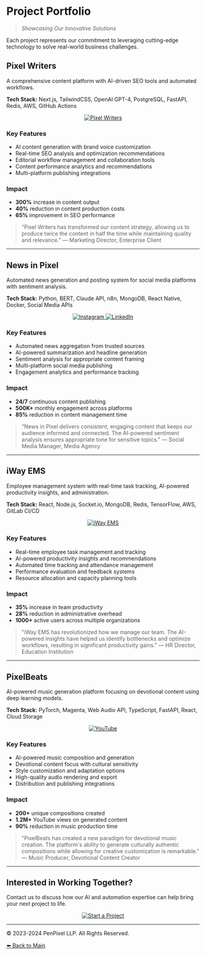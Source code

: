 # Project Portfolio

> *Showcasing Our Innovative Solutions*

Each project represents our commitment to leveraging cutting-edge technology to solve real-world business challenges.

## Pixel Writers

A comprehensive content platform with AI-driven SEO tools and automated workflows.

**Tech Stack:** Next.js, TailwindCSS, OpenAI GPT-4, PostgreSQL, FastAPI, Redis, AWS, GitHub Actions

<div align="center">
  <a href="https://pixelwriters.com" target="_blank">
    <img src="https://img.shields.io/badge/Visit-PixelWriters.com-4285F4?style=for-the-badge" alt="Pixel Writers" />
  </a>
</div>

### Key Features
- AI content generation with brand voice customization
- Real-time SEO analysis and optimization recommendations
- Editorial workflow management and collaboration tools
- Content performance analytics and recommendations
- Multi-platform publishing integrations

### Impact
- **300%** increase in content output
- **40%** reduction in content production costs
- **65%** improvement in SEO performance

> "Pixel Writers has transformed our content strategy, allowing us to produce twice the content in half the time while maintaining quality and relevance."
> — Marketing Director, Enterprise Client

---

## News in Pixel

Automated news generation and posting system for social media platforms with sentiment analysis.

**Tech Stack:** Python, BERT, Claude API, n8n, MongoDB, React Native, Docker, Social Media APIs

<div align="center">
  <a href="https://www.instagram.com/newsinpixel.en/" target="_blank">
    <img src="https://img.shields.io/badge/Follow-@newsinpixel.en-E4405F?style=for-the-badge&logo=instagram&logoColor=white" alt="Instagram" />
  </a>
  <a href="https://www.linkedin.com/company/news-in-pixel" target="_blank">
    <img src="https://img.shields.io/badge/Follow-News_in_Pixel-0077B5?style=for-the-badge&logo=linkedin&logoColor=white" alt="LinkedIn" />
  </a>
</div>

### Key Features
- Automated news aggregation from trusted sources
- AI-powered summarization and headline generation
- Sentiment analysis for appropriate content framing
- Multi-platform social media publishing
- Engagement analytics and performance tracking

### Impact
- **24/7** continuous content publishing
- **500K+** monthly engagement across platforms
- **85%** reduction in content management time

> "News in Pixel delivers consistent, engaging content that keeps our audience informed and connected. The AI-powered sentiment analysis ensures appropriate tone for sensitive topics."
> — Social Media Manager, Media Agency

---

## iWay EMS

Employee management system with real-time task tracking, AI-powered productivity insights, and administration.

**Tech Stack:** React, Node.js, Socket.io, MongoDB, Redis, TensorFlow, AWS, GitLab CI/CD

<div align="center">
  <a href="https://ems.way2class.org" target="_blank">
    <img src="https://img.shields.io/badge/Visit-iWay_EMS-34a853?style=for-the-badge" alt="iWay EMS" />
  </a>
</div>

### Key Features
- Real-time employee task management and tracking
- AI-powered productivity insights and recommendations
- Automated time tracking and attendance management
- Performance evaluation and feedback systems
- Resource allocation and capacity planning tools

### Impact
- **35%** increase in team productivity
- **28%** reduction in administrative overhead
- **1000+** active users across multiple organizations

> "iWay EMS has revolutionized how we manage our team. The AI-powered insights have helped us identify bottlenecks and optimize workflows, resulting in significant productivity gains."
> — HR Director, Education Institution

---

## PixelBeats

AI-powered music generation platform focusing on devotional content using deep learning models.

**Tech Stack:** PyTorch, Magenta, Web Audio API, TypeScript, FastAPI, React, Cloud Storage

<div align="center">
  <a href="https://www.youtube.com/@pixelbeats_yt5" target="_blank">
    <img src="https://img.shields.io/badge/Subscribe-PixelBeats-FF0000?style=for-the-badge&logo=youtube&logoColor=white" alt="YouTube" />
  </a>
</div>

### Key Features
- AI-powered music composition and generation
- Devotional content focus with cultural sensitivity
- Style customization and adaptation options
- High-quality audio rendering and export
- Distribution and publishing integrations

### Impact
- **200+** unique compositions created
- **1.2M+** YouTube views on generated content
- **90%** reduction in music production time

> "PixelBeats has created a new paradigm for devotional music creation. The platform's ability to generate culturally authentic compositions while allowing for creative customization is remarkable."
> — Music Producer, Devotional Content Creator

---

## Interested in Working Together?

Contact us to discuss how our AI and automation expertise can help bring your next project to life.

<div align="center">
  <a href="mailto:oneweb66@gmail.com">
    <img src="https://img.shields.io/badge/Start_a_Project-4285F4?style=for-the-badge&logo=gmail&logoColor=white" alt="Start a Project" />
  </a>
</div>

---

© 2023-2024 PenPixel LLP. All Rights Reserved.

[⬅️ Back to Main](README.md) 